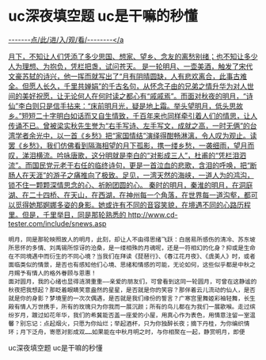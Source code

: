 # uc深夜填空题 uc是干嘛的秒懂

<a href="https://8h9e.vip/">-------点/此/进/入/观/看/--------</a




月下，不知让人们凭添了多少思国、想家、望乡、念友的离愁别绪；也不知让多少人为理想、为抱负，凭栏把盏，试问苍天。
    是一轮明月、一壶美酒，触发了宋代文豪苏轼的诗兴，他一挥而就写出了“月有阴晴圆缺，人有悲欢离合，此事古难全。但愿人长久，千里共婵娟”的千古名句，从怀念子由的兄弟之情升华为对人世间的美好祝愿，让无论何人在何时读之都心有“戚戚焉”。而面对秋夜的明月，“诗仙”李白则只是信手拈来：“床前明月光，疑是地上霜。举头望明月，低头思故乡。”短短二十字明白如话而又自生情致，千百年来也同样牵引着人们的情思，让人传诵不已。曾被梁实秋先生誉为“右手写诗、左手写文，成就之高，一时无俩”的台湾学者余光中，以一首《乡愁》把“家国情结”演绎得酣畅淋漓，令人叹为观止。读罢《乡愁》，我们仿佛看到隔海相望的月下孤影，携一缕乡愁，一袭细雨，望月而叹，涕泪横流。吟咏唐歌，这分明就是李白的“对影成三人”，杜甫的“凭栏泪泗流”。而国民党元老于右任的临终诗句，更是一首泣血的悲歌，含泪的呼唤，把“断肠人在天涯”的游子之痛推向了极致。足见，一湾天然的海峡，一道人为的鸿沟，锁不住一颗颗深情思念的心、祈盼团圆的心。
    秦时的明月，秦淮的明月，在洞庭湖、在二十四桥、在天山，在西湖，在神州每一个角落，在世界每一道沟壑，都可以觅得她那婀娜多姿的身影。她或许有不同的音容笑貌，在境遇不同的心路历程里。但是，千里举目，同是那轮熟悉的
http://www.cd-tester.com/include/snews.asp    
    
    明月，同是那轮映照故人的明月，此刻，却让人不由得思绪飞跃：白居易所感伤的清冷、苏东坡所思怀的多情、刘禹锡所惊讶的沧桑，是一缕相殊的月魂呢，还是一符相幻的化身？抑或是生命在不同境遇中而衍生的不同心境？当我们在拜读《琵琶行》、《春江花月夜》、《虞美人》时，或者面临类似的情景，是否也有感知他们心境、思绪和情感的可能，无论如何，这些似乎都是中秋之月赐予有情人的格外眷顾与恩惠！
    面对圆月，我的心绪也显得涟漪重重——亲爱的朋友们，可曾看到这同一轮圆月，可曾在这静谧的秋夜把我想起？那眨着眼睛笑意盎然的星星，是否就是你的笑容？那伴着云儿流动的仙人，是否就是你的身影？梦境里的一次次偶遇，是否就是我们缘份的誓言？广寒宫里舞姬彩袖轻舞，长生殿有情人万世携手，所有的玫瑰只为你我而一展沉颜；所有的鸟儿都在为我们一展歌喉。走过缤纷岁月，踱过如花年华，我们的希冀能否盖一座爱的小屋，用真心作为表色，用情意注留一室温馨？别忘记：点起烟火，只愿为你灿烂；举起酒杯，只为你独醉长夜；摘下丹桂，为你编织情环；月下泛舟，寄愿对影成双……如果能在中秋月明之时，与你相聚在一起，静赏明月，即便
uc深夜填空题 uc是干嘛的秒懂
